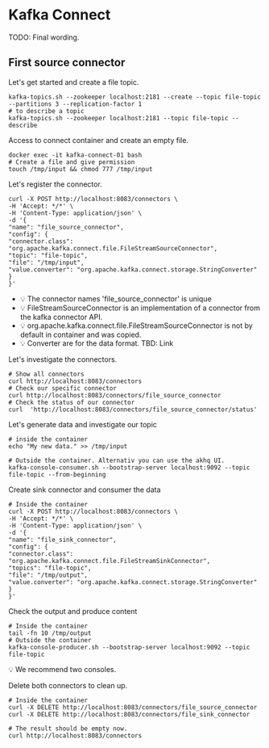 # Kafka Connect
TODO: Final wording.

## First source connector

Let's get started and create a file topic.
```
kafka-topics.sh --zookeeper localhost:2181 --create --topic file-topic --partitions 3 --replication-factor 1
# to describe a topic
kafka-topics.sh --zookeeper localhost:2181 --topic file-topic --describe
```

Access to connect container and create an empty file.

```
docker exec -it kafka-connect-01 bash  
# Create a file and give permission 
touch /tmp/input && chmod 777 /tmp/input
```

Let's register the connector.
```
curl -X POST http://localhost:8083/connectors \
-H 'Accept: */*' \
-H 'Content-Type: application/json' \
-d '{
"name": "file_source_connector",
"config": {
"connector.class": "org.apache.kafka.connect.file.FileStreamSourceConnector",
"topic": "file-topic",
"file": "/tmp/input",
"value.converter": "org.apache.kafka.connect.storage.StringConverter"
}
}'
```
* 💡 The connector names 'file_source_connector' is unique
* 💡 FileStreamSourceConnector is an implementation of a connector from the kafka connector API.
* 💡 org.apache.kafka.connect.file.FileStreamSourceConnector is not by default in container and was copied.
* 💡 Converter are for the data format. TBD: Link

Let's investigate the connectors.
```
# Show all connectors
curl http://localhost:8083/connectors
# Check our specific connector
curl http://localhost:8083/connectors/file_source_connector
# Check the status of our connector
curl  'http://localhost:8083/connectors/file_source_connector/status'
```

Let's generate data and investigate our topic
```
# inside the container
echo "My new data." >> /tmp/input

# Outside the container. Alternativ you can use the akhq UI. 
kafka-console-consumer.sh --bootstrap-server localhost:9092 --topic file-topic --from-beginning
```

Create sink connector and consumer the data

```
# Inside the container
curl -X POST http://localhost:8083/connectors \
-H 'Accept: */*' \
-H 'Content-Type: application/json' \
-d '{
"name": "file_sink_connector",
"config": {
"connector.class": "org.apache.kafka.connect.file.FileStreamSinkConnector",
"topics": "file-topic",
"file": "/tmp/output",
"value.converter": "org.apache.kafka.connect.storage.StringConverter"
}
}' 

```

Check the output and produce content
```
# Inside the container
tail -fn 10 /tmp/output
# Outside the container
kafka-console-producer.sh --bootstrap-server localhost:9092 --topic file-topic
```
💡 We recommend two consoles. 


Delete both connectors to clean up.
```
# Inside the container
curl -X DELETE http://localhost:8083/connectors/file_source_connector
curl -X DELETE http://localhost:8083/connectors/file_sink_connector

# The result should be empty now.
curl http://localhost:8083/connectors
```

